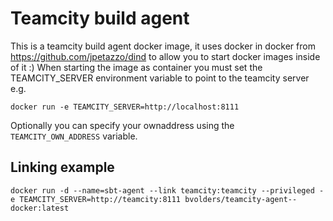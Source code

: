 Teamcity build agent
========================

This is a teamcity build agent docker image, it uses docker in docker from https://github.com/jpetazzo/dind to allow you to start docker images inside of it :)
When starting the image as container you must set the TEAMCITY_SERVER environment variable to point to the teamcity server e.g.
```
docker run -e TEAMCITY_SERVER=http://localhost:8111
```

Optionally you can specify your ownaddress using the `TEAMCITY_OWN_ADDRESS` variable.

Linking example
--------
```
docker run -d --name=sbt-agent --link teamcity:teamcity --privileged -e TEAMCITY_SERVER=http://teamcity:8111 bvolders/teamcity-agent--docker:latest
```
